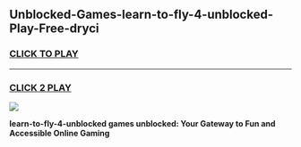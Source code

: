 
## Unblocked-Games-learn-to-fly-4-unblocked-Play-Free-dryci
<h3>
<a href="https://premium76.site?title=learn-to-fly-4-unblocked&ref=21A">CLICK TO PLAY</a></h3>
<hr>

<h3>
<a href="https://premium76.site?title=learn-to-fly-4-unblocked&ref=21A">CLICK 2 PLAY</a>
  
</h3>

<a href="https://premium76.site?title=learn-to-fly-4-unblocked&ref=21A"><img src="https://clearcache.store/games.png"></a>


**learn-to-fly-4-unblocked games unblocked: Your Gateway to Fun and Accessible Online Gaming**

